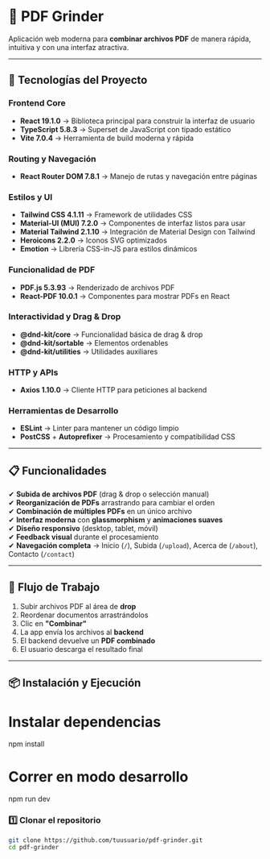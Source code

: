 # 📑 PDF Grinder

Aplicación web moderna para **combinar archivos PDF** de manera rápida, intuitiva y con una interfaz atractiva.  

---

## 🚀 Tecnologías del Proyecto  

### Frontend Core  
- **React 19.1.0** → Biblioteca principal para construir la interfaz de usuario  
- **TypeScript 5.8.3** → Superset de JavaScript con tipado estático  
- **Vite 7.0.4** → Herramienta de build moderna y rápida  

### Routing y Navegación  
- **React Router DOM 7.8.1** → Manejo de rutas y navegación entre páginas  

### Estilos y UI  
- **Tailwind CSS 4.1.11** → Framework de utilidades CSS  
- **Material-UI (MUI) 7.2.0** → Componentes de interfaz listos para usar  
- **Material Tailwind 2.1.10** → Integración de Material Design con Tailwind  
- **Heroicons 2.2.0** → Iconos SVG optimizados  
- **Emotion** → Librería CSS-in-JS para estilos dinámicos  

### Funcionalidad de PDF  
- **PDF.js 5.3.93** → Renderizado de archivos PDF  
- **React-PDF 10.0.1** → Componentes para mostrar PDFs en React  

### Interactividad y Drag & Drop  
- **@dnd-kit/core** → Funcionalidad básica de drag & drop  
- **@dnd-kit/sortable** → Elementos ordenables  
- **@dnd-kit/utilities** → Utilidades auxiliares  

### HTTP y APIs  
- **Axios 1.10.0** → Cliente HTTP para peticiones al backend  

### Herramientas de Desarrollo  
- **ESLint** → Linter para mantener un código limpio  
- **PostCSS** + **Autoprefixer** → Procesamiento y compatibilidad CSS  

---

## 📋 Funcionalidades  

✔ **Subida de archivos PDF** (drag & drop o selección manual)  
✔ **Reorganización de PDFs** arrastrando para cambiar el orden  
✔ **Combinación de múltiples PDFs** en un único archivo  
✔ **Interfaz moderna** con **glassmorphism** y **animaciones suaves**  
✔ **Diseño responsivo** (desktop, tablet, móvil)  
✔ **Feedback visual** durante el procesamiento  
✔ **Navegación completa** → Inicio (`/`), Subida (`/upload`), Acerca de (`/about`), Contacto (`/contact`)  

---

## 🔄 Flujo de Trabajo  

1. Subir archivos PDF al área de **drop**  
2. Reordenar documentos arrastrándolos  
3. Clic en **"Combinar"**  
4. La app envía los archivos al **backend**  
5. El backend devuelve un **PDF combinado**  
6. El usuario descarga el resultado final  

---

## 📦 Instalación y Ejecución  

# Instalar dependencias
npm install

# Correr en modo desarrollo
npm run dev

### 1️⃣ Clonar el repositorio  
```bash
git clone https://github.com/tuusuario/pdf-grinder.git
cd pdf-grinder
